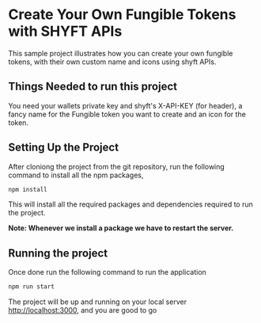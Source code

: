 # Create Your Own Fungible Tokens with SHYFT APIs

This sample project illustrates how you can create your own fungible tokens, with their own custom name and icons using shyft APIs.

## Things Needed to run this project

You need your wallets private key and shyft's X-API-KEY (for header), a fancy name for the Fungible token you want to create and an icon for the token.

## Setting Up the Project

After cloniong the project from the git repository, run the following command to install all the npm packages,

```bash
npm install
```
This will install all the required packages and dependencies required to run the project.


**Note: Whenever we install a package we have to restart the server.**

## Running the project

Once done run the following command to run the application

```bash
npm run start
```

The project will be up and running on your local server [http://localhost:3000](http://localhost:3000), and you are good to go
